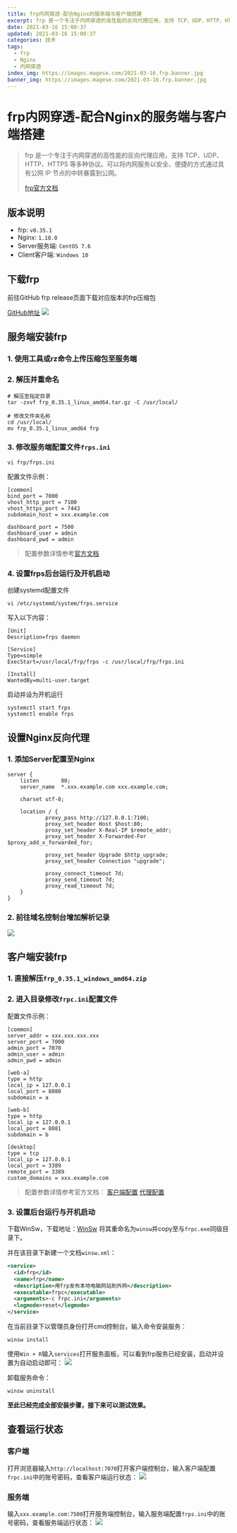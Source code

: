 ```yaml
---
title: frp内网穿透-配合Nginx的服务端与客户端搭建
excerpt: frp 是一个专注于内网穿透的高性能的反向代理应用，支持 TCP、UDP、HTTP、HTTPS 等多种协议。可以将内网服务以安全、便捷的方式通过具有公网 IP 节点的中转暴露到公网。
date: 2021-03-16 15:00:37
updated: 2021-03-16 15:00:37
categories: 技术
tags:
  - frp
  - Nginx
  - 内网穿透
index_img: https://images.magese.com/2021-03-16.frp.banner.jpg
banner_img: https://images.magese.com/2021-03-16.frp.banner.jpg
---
```


# frp内网穿透-配合Nginx的服务端与客户端搭建

> frp 是一个专注于内网穿透的高性能的反向代理应用，支持 TCP、UDP、HTTP、HTTPS 等多种协议。可以将内网服务以安全、便捷的方式通过具有公网 IP 节点的中转暴露到公网。
> 
> [frp官方文档](https://gofrp.org/docs)


## 版本说明

- frp: `v0.35.1`
- Nginx: `1.18.0`
- Server服务端: `CentOS 7.6`
- Client客户端: `Windows 10`


## 下载frp

前往GitHub frp release页面下载对应版本的frp压缩包

[GitHub地址](https://github.com/fatedier/frp/releases)
![](https://images.magese.com/2021-03-16.frp.01.png)


## 服务端安装frp

### 1. 使用工具或rz命令上传压缩包至服务端

### 2. 解压并重命名

```shell
# 解压至指定目录
tar -zxvf frp_0.35.1_linux_amd64.tar.gz -C /usr/local/

# 修改文件夹名称
cd /usr/local/
mv frp_0.35.1_linux_amd64 frp
```

### 3. 修改服务端配置文件`frps.ini`

```shell
vi frp/frps.ini
```

配置文件示例：

```
[common]
bind_port = 7000
vhost_http_port = 7100
vhost_https_port = 7443
subdomain_host = xxx.example.com

dashboard_port = 7500
dashboard_user = admin
dashboard_pwd = admin
```

> 配置参数详情参考[官方文档](https://gofrp.org/docs/reference/server-configures/)


### 4. 设置frps后台运行及开机启动

创建systemd配置文件

```shell
vi /etc/systemd/system/frps.service
```

写入以下内容：

```
[Unit]
Description=frps daemon

[Service]
Type=simple
ExecStart=/usr/local/frp/frps -c /usr/local/frp/frps.ini

[Install]
WantedBy=multi-user.target
```

启动并设为开机运行

```shell
systemctl start frps
systemctl enable frps
```


## 设置Nginx反向代理

### 1. 添加Server配置至Nginx

```
server {
    listen       80;
    server_name  *.xxx.example.com xxx.example.com;

    charset utf-8;

    location / {
            proxy_pass http://127.0.0.1:7100; 
            proxy_set_header Host $host:80;
            proxy_set_header X-Real-IP $remote_addr;
            proxy_set_header X-Forwarded-For $proxy_add_x_forwarded_for;

            proxy_set_header Upgrade $http_upgrade;
            proxy_set_header Connection "upgrade";

            proxy_connect_timeout 7d;
            proxy_send_timeout 7d;
            proxy_read_timeout 7d;
    }
}
```

### 2. 前往域名控制台增加解析记录

![](https://images.magese.com/2021-03-16.frp.02.png)


## 客户端安装frp

### 1. 直接解压`frp_0.35.1_windows_amd64.zip`

### 2. 进入目录修改`frpc.ini`配置文件

配置文件示例：

```
[common]
server_addr = xxx.xxx.xxx.xxx
server_port = 7000
admin_port = 7070
admin_user = admin
admin_pwd = admin

[web-a]
type = http
local_ip = 127.0.0.1
local_port = 8080
subdomain = a

[web-b]
type = http
local_ip = 127.0.0.1
local_port = 8081
subdomain = b

[desktop]
type = tcp
local_ip = 127.0.0.1
local_port = 3389
remote_port = 3389
custom_domains = xxx.example.com
```

> 配置参数详情参考官方文档：
> [客户端配置](https://gofrp.org/docs/reference/client-configures/)
> [代理配置](https://gofrp.org/docs/reference/proxy/)

### 3. 设置后台运行与开机启动

下载WinSw，下载地址：[WinSw](https://github.com/kohsuke/winsw/releases)
将其重命名为`winsw`并copy至与`frpc.exe`同级目录下。

并在该目录下新建一个文档`winsw.xml`：

```xml
<service>  
  <id>frp</id>  
  <name>frp</name>  
  <description>用frp发布本地电脑网站到外网</description>  
  <executable>frpc</executable>  
  <arguments>-c frpc.ini</arguments>  
  <logmode>reset</logmode>
</service>
```

在当前目录下以管理员身份打开cmd控制台，输入命令安装服务：
```
winsw install
```

使用`Win + R`输入`services`打开服务面板，可以看到frp服务已经安装，启动并设置为自动启动即可：
![](https://images.magese.com/2021-03-16.frp.03.png)

卸载服务命令：
```
winsw uninstall
```

**至此已经完成全部安装步骤，接下来可以测试效果。**


## 查看运行状态

### 客户端

打开浏览器输入`http://localhost:7070`打开客户端控制台，输入客户端配置`frpc.ini`中的账号密码，查看客户端运行状态：
![](https://images.magese.com/2021-03-16.frp.04.png)

### 服务端

输入`xxx.example.com:7500`打开服务端控制台，输入服务端配置`frps.ini`中的账号密码，查看服务端运行状态：
![](https://images.magese.com/2021-03-16.frp.05.png)
